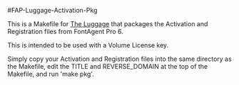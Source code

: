 #FAP-Luggage-Activation-Pkg

This is a Makefile for [The Luggage](https://github.com/unixorn/luggage) that packages the Activation and Registration files from FontAgent Pro 6.

This is intended to be used with a Volume License key.

Simply copy your Activation and Registration files into the same directory as the Makefile, edit the TITLE and REVERSE_DOMAIN at the top of the Makefile, and run 'make pkg'.